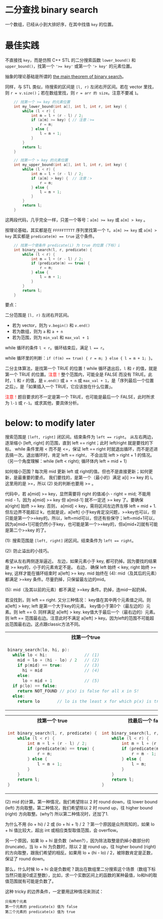 # 二分查找 binary search

一个数组，已经从小到大排好序，在其中找值 `key` 的位置。

# 最佳实践

不直接找 `key`，而是仿照 C++ STL 的二分搜索函数 `lower_bound()` 和 `upper_bound()`，找第一个 `'>= key'` 或第一个 `'> key'` 的元素位置。

抽象的理论基础是所谓的 [the main theorem of binary search](https://www.topcoder.com/thrive/articles/Binary%20Search)。

同样，与 STL 类似，待搜索的区间是 `[l, r)` 左闭右开区间。若在 vector 里找，则 `r = v.size()`；若在数组里找，则 `r = arr 的 size`。注意不要减 `1`。

```cpp
    // 找第一个 >= key 的元素位置
    int my_lower_bound(int a[], int l, int r, int key) {
        while (l < r) {
            int m = l + (r - l) / 2;
            if (a[m] >= key) { // 注意：>=
                r = m;
            } else {
                l = m + 1;
            }
        }
        return l;
    }

    // 找第一个 > key 的元素位置
    int my_upper_bound(int a[], int l, int r, int key) {
        while (l < r) {
            int m = l + (r - l) / 2;
            if (a[m] > key) {  // 注意：>
                r = m;
            } else {
                l = m + 1;
            }
        }
        return l;
    }
```

这两段代码，几乎完全一样，只差一个等号：`a[m] >= key` 或 `a[m] > key` 。

按理论基础，其实都是在 `FFFFFTTTTT` 序列里找第一个 `T`。`a[m] >= key` 或 `a[m] > key` 其实都是 `predicate(m) == true` 这个条件。

```cpp
    // 找第一个使条件 predicate(i) 为 true 的位置（下标）i
    int binary_search(l, r, predicate) {
        while (l < r) {
            int m = l + (r - l) / 2;
            if (predicate(m) == true) {
                r = m;
            } else {
                l = m + 1;
            }
        }
        return l;
    }
```

要点：

二分范围是 `[l, r)` 左闭右开区间。
- 若为 vector，则为 `v.begin()` 和 `v.end()`
- 若为数组，则为 `a` 和 `a + n`
- 若为范围，则为 `min_val` 和 `max_val + 1`

while 循环的条件 `l < r`。循环结束后，满足 `l == r`。

while 循环里的判断：`if (f(m) == true) { r = m; } else { l = m + 1; }`。

二分主体算法，是找第一个 TRUE 的位置！while 循环退出后，`l` 和 `r` 的值，就是第一个 TRUE 的位置。<font color=red>注意！</font>整个范围内，可能全是 FALSE 而没有 TRUE。此时，`l` 和 `r` 的值，是 `v.end()` 或 `a + n` 或 `max_val + 1`，是「序列最后一个位置之后」，是「如果插入一个 TRUE，它应该放在什么位置」。

<font color=red>注意！</font>题目要求的不一定是第一个 TRUE，也可能是最后一个 FALSE，此时所求为 `l-1` 或 `r-1`。或求其他，要具体分析。

# below: to modify later

搜索范围是 `[left, right]` 闭区间。结束条件为 `left == right`。
从左右两边，逐渐缩小 [left, right] 的范围，直到 left == right；此时 left/right 就是要找的下标。
while 条件里用 < 而不是 <=，保证 left == right 时就退出循环，而不是还进去搞一次。退出循环时，肯定 left == right，
不会出现 left > right + 1 的情况。（另一个角度理解：while (left < right); 循环体内 left = mid + 1）

如何缩小范围？每次用 mid 更新 left 或 right的值。但也不是直接更新；如何更新，是最重要的要点。
我们要找的，是第一个（最小的）满足 a[i] >= key 的 i。这里用的是 >=，所以 (2) 处的判断也要用 >= 。

代码中，若 a[mid] >= key，显然需要将 right 的值减小 - right = mid; 不能用 mid - 1，因为 a[mid] >= key 但 a[mid-1] 就不一定还 >= key 了。要确保 a[right] 始终 >= key.
否则， a[mid] < key，需将区间左边界左移 left = mid + 1. 但左边界不能超过 k，也就是说，a[left] 小于key肯定没问题，>=key也可以，但只能是第一个>=key的。所以，left=mid可以，但还有些保守；left=mid+1可以，因为a[mid+1]可能仍然小于key，也可能是第一个>=key的，但a[mid+2]就有可能是第二个>=key 的了。


(1): 搜索范围是 `[left, right]` 闭区间。结束条件为 `left == right`。


(2): 防止溢出的小技巧。

希望从左右两侧逐渐逼近。
左边，如果元素小于 key, 都可扔掉。因为要找的结果是 >= key的，小于的元素肯定不是。
右边，
确保 left 始终 < key, right 始终 >= key, 这样才能在循环结束时 a[left] >= key.
mid 始终在
(4): mid（及其后的元素）都满足 >=key 条件。尽量扔掉，只保留最左边的mid。

(5): mid（及其以前的元素）都不满足 >=key 条件。扔掉，连mid一起扔掉。




若没找到，则 left == right.
又分三种情况：
key值在其中两个元素值之间。则 a[left] > key; left 是第一个大于key的元素。
key值小于第0个（最左边的）元素。则 left == 0. 同样满足 a[left] > key.
key值大于最后一个（最右边的）元素。则 left == 范围最右边。注意此时不满足 a[left] > key。因为left的范围不可能超出范围最右边。这点跟classic方法不同。


<table>
<tr>
<th>找第一个true</th>
<th>找最后一个false</th>
</tr>
<tr>
<td>

```cpp
binary_search(lo, hi, p):
  while lo < hi:               // (1)
    mid = lo + (hi - lo) / 2   // (2)
    if p(mid) == true:         // (3)
      hi = mid                 // (4)
    else:
      lo = mid + 1             // (5)
  if p(lo) == false:
    return NOT_FOUND // p(x) is false for all x in S!
  else:
    return lo       // lo is the least x for which p(x) is true
```

</td>
<td>

```cpp
binary_search(lo, hi, p):
  while lo < hi:
    mid = lo + (hi - lo + 1) / 2
    if p(mid) == true:
      hi = mid - 1
    else:
      lo = mid
  if p(lo) == true:
    return NOT_FOUND // p(x) is true for all x in S!
  else:
    return lo // lo is the greatest x for which p(x) is false
```

</td>
<td>
</table>

<table>
<tr>
<th>找第一个 true</th>
<th>找最后一个 false</th>
</tr>
<tr>
<td>

```cpp
int binary_search(l, r, predicate) {
    while (l < r) {
        int m = l + (r - l) / 2;
        if (predicate(m) == true) {
            r = m;
        } else {
            l = m + 1;
        }
    }
    return l;
}
```

</td>
<td>

```cpp
int binary_search(l, r, predicate) {
    while (l < r) {
        int m = l + (r - l + 1) / 2;
        if (predicate(m) == true) {
            r = m - 1;
        } else {
            l = m;
        }
    }
    return l;
}
```

</td>
<td>
</table>

(2) mid 的计算。第一种情况，我们希望除以 2 时 round down，往 lower bound (left) 方向取整。第二种情况，我们希望除以 2 时 round up，往 higher bound (right) 方向取整。(why?) 所以第二种情况时，还加了1. 

为什么不用 (lo + hi) / 2 或 (lo + hi + 1) / 2 ？第一个原因是众所周知的，如果 lo + hi 值比较大，超出 int 或相应类型取值范围，会 overflow。

另一个原因，如果 lo + hi 是负数（when?），因为除法取整是扔掉小数部分的 (truncate)，当 lo + hi 为负数时，除以 2 是 round up，往 higher bound (right) 的方向取整，跟我们希望的相反。如果用 lo + (hi - lo) / 2，被除数肯定是正数，保证了 round down。

那么，什么时候 lo + hi 会是负数呢？跳出在数组里二分搜索这个场景（数组下标当然只能是0或正整数），比如，求一个实数区间上的函数的某种最值，lo和hi的取值范围就有可能是负数了。


这种 tricky 的边界条件，一定要用这种情况来测试：
```
只有两个元素
第一个元素的 predicate(x) 值为 false
第二个元素的 predicate(x) 值为 true
```

